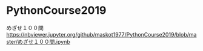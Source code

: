 # PythonCourse2019

めざせ１００問
https://nbviewer.jupyter.org/github/maskot1977/PythonCourse2019/blob/master/めざせ１００問.ipynb
